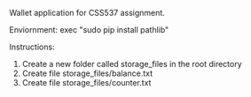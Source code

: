 Wallet application for CSS537 assignment.

Enviornment:
exec "sudo pip install pathlib"

Instructions:
1) Create a new folder called storage_files in the root directory
2) Create file storage_files/balance.txt 
3) Create file storage_files/counter.txt



